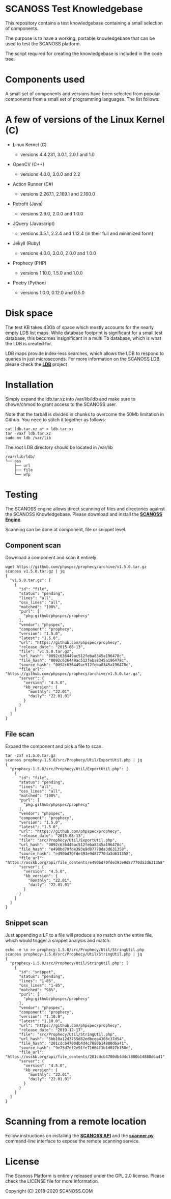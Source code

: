 # SCANOSS Test Knowledgebase

This repository contains a test knowledgebase containing a small selection of components. 

The purpose is to have a working, portable knowledgebase that can be used to test the SCANOSS platform.

The script required for creating the knowledgebase is included in the code tree.

# Components used

A small set of components and versions have been selected from popular components from a small set of programming languages. The list follows: 

# A few of versions of the Linux Kernel (C)

* Linux Kernel (C)
	* versions 4.4.231, 3.0.1, 2.0.1 and 1.0 

* OpenCV (C++)
	* versions 4.0.0, 3.0.0 and 2.2

* Action Runner (C#) 
	* versions 2.267.1, 2.169.1 and 2.160.0

* Retrofit (Java) 
	* versions 2.9.0, 2.0.0 and 1.0.0

* JQuery (Javascript)
	* versions 3.5.1, 2.2.4 and 1.12.4 (in their full and minimized form)

* Jekyll (Ruby)
	* versions 4.0.0, 3.0.0, 2.0.0 and 1.0.0

* Prophecy (PHP)
	* versions 1.10.0, 1.5.0 and 1.0.0

* Poetry (Python)
	* versions 1.0.0, 0.12.0 and 0.5.0

# Disk space

The test KB takes 43Gb of space which mostly accounts for the nearly empty LDB list maps. While database footprint is significant for a small test database, this becomes insignificant in a multi Tb database, which is what the LDB is created for.

LDB maps provide index-less searches, which allows the LDB to respond to queries in just microseconds. For more information on the SCANOSS LDB, please check the [**LDB**](https://github.com/scanoss/ldb) project

# Installation

Simply expand the ldb.tar.xz into /var/lib/ldb and make sure to chown/chmod to grant access to the SCANOSS user.

Note that the tarball is divided in chunks to overcome the 50Mb limitation in Github. You need to stitch it together as follows:

```
cat ldb.tar.xz_a* > ldb.tar.xz
tar -vaxf ldb.tar.xz
sudo mv ldb /var/lib
```

The root LDB directory should be located in /var/lib

```tree -d /var/lib/ldb/
/var/lib/ldb/
└── oss
    ├── url
    ├── file
    └── wfp
```

# Testing

The SCANOSS engine allows direct scanning of files and directories against the SCANOSS Knowledgebase. Please download and install the [**SCANOSS Engine**](https://github.com/scanoss/engine).

Scanning can be done at component, file or snippet level.

## Component scan

Download a component and scan it entirely:

```
wget https://github.com/phpspec/prophecy/archive/v1.5.0.tar.gz
scanoss v1.5.0.tar.gz | jq
{
  "v1.5.0.tar.gz": [
    {
      "id": "file",
      "status": "pending",
      "lines": "all",
      "oss_lines": "all",
      "matched": "100%",
      "purl": [
        "pkg:github/phpspec/prophecy"
      ],
      "vendor": "phpspec",
      "component": "prophecy",
      "version": "1.5.0",
      "latest": "1.5.0",
      "url": "https://github.com/phpspec/prophecy",
      "release_date": "2015-08-13",
      "file": "v1.5.0.tar.gz",
      "url_hash": "0092c636449ac512feba8345a196478c",
      "file_hash": "0092c636449ac512feba8345a196478c",
      "source_hash": "0092c636449ac512feba8345a196478c",
      "file_url": "https://github.com/phpspec/prophecy/archive/v1.5.0.tar.gz",
      "server": {
        "version": "4.5.0",
        "kb_version": {
          "monthly": "22.01",
          "daily": "22.01.01"
        }
      }
    }
  ]
}
```

## File scan

Expand the component and pick a file to scan:

```
tar -zxf v1.5.0.tar.gz 
scanoss prophecy-1.5.0/src/Prophecy/Util/ExportUtil.php | jq
{
  "prophecy-1.5.0/src/Prophecy/Util/ExportUtil.php": [
    {
      "id": "file",
      "status": "pending",
      "lines": "all",
      "oss_lines": "all",
      "matched": "100%",
      "purl": [
        "pkg:github/phpspec/prophecy"
      ],
      "vendor": "phpspec",
      "component": "prophecy",
      "version": "1.5.0",
      "latest": "1.5.0",
      "url": "https://github.com/phpspec/prophecy",
      "release_date": "2015-08-13",
      "file": "src/Prophecy/Util/ExportUtil.php",
      "url_hash": "0092c636449ac512feba8345a196478c",
      "file_hash": "e490bd70fde393e9d87770da3d631358",
      "source_hash": "e490bd70fde393e9d87770da3d631358",
      "file_url": "https://osskb.org/api/file_contents/e490bd70fde393e9d87770da3d631358",
      "server": {
        "version": "4.5.0",
        "kb_version": {
          "monthly": "22.01",
          "daily": "22.01.01"
        }
      }
    }
  ]
}
```

## Snippet scan

Just appending a LF to a file will produce a no match on the entire file, which would trigger a snippet analysis and match:

```
echo -e \n >> prophecy-1.5.0/src/Prophecy/Util/StringUtil.php
scanoss prophecy-1.5.0/src/Prophecy/Util/StringUtil.php | jq
{
  "prophecy-1.5.0/src/Prophecy/Util/StringUtil.php": [
    {
      "id": "snippet",
      "status": "pending",
      "lines": "1-85",
      "oss_lines": "1-85",
      "matched": "98%",
      "purl": [
        "pkg:github/phpspec/prophecy"
      ],
      "vendor": "phpspec",
      "component": "prophecy",
      "version": "1.10.0",
      "latest": "1.10.0",
      "url": "https://github.com/phpspec/prophecy",
      "release_date": "2019-12-17",
      "file": "src/Prophecy/Util/StringUtil.php",
      "url_hash": "5bb10a12d3755d82edbcea4308c37d54",
      "file_hash": "201cdcb4700db4d4c7880b14880d6a41",
      "source_hash": "9e75d7ef2e91fe71664f1b1d027b150e",
      "file_url": "https://osskb.org/api/file_contents/201cdcb4700db4d4c7880b14880d6a41",
      "server": {
        "version": "4.5.0",
        "kb_version": {
          "monthly": "22.01",
          "daily": "22.01.01"
        }
      }
    }
  ]
}
```

# Scanning from a remote location

Follow instructions on installing the [**SCANOSS API**](https://github.com/scanoss/API) and the [**scanner.py**](https://github.com/scanoss/scanner.py) command-line interface to expose the remote scanning service.

# License

The Scanoss Platform is entirely released under the GPL 2.0 license. Please check the LICENSE file for more information.

Copyright (C) 2018-2020 SCANOSS.COM
